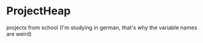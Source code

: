 # ProjectHeap
projects from school (I'm studying in german, that's why the variable names are weird)
